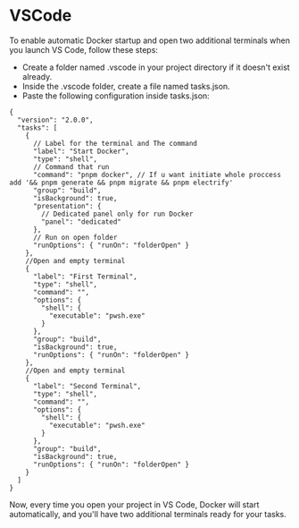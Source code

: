 # VSCode

To enable automatic Docker startup and open two additional terminals when you launch VS Code, follow these steps:

- Create a folder named .vscode in your project directory if it doesn't exist already.
- Inside the .vscode folder, create a file named tasks.json.
- Paste the following configuration inside tasks.json:

```
{
  "version": "2.0.0",
  "tasks": [
    {
      // Label for the terminal and The command
      "label": "Start Docker",
      "type": "shell",
      // Command that run
      "command": "pnpm docker", // If u want initiate whole proccess add '&& pnpm generate && pnpm migrate && pnpm electrify'
      "group": "build",
      "isBackground": true,
      "presentation": {
        // Dedicated panel only for run Docker
        "panel": "dedicated"
      },
      // Run on open folder
      "runOptions": { "runOn": "folderOpen" }
    },
    //Open and empty terminal
    {
      "label": "First Terminal",
      "type": "shell",
      "command": "",
      "options": {
        "shell": {
          "executable": "pwsh.exe"
        }
      },
      "group": "build",
      "isBackground": true,
      "runOptions": { "runOn": "folderOpen" }
    },
    //Open and empty terminal
    {
      "label": "Second Terminal",
      "type": "shell",
      "command": "",
      "options": {
        "shell": {
          "executable": "pwsh.exe"
        }
      },
      "group": "build",
      "isBackground": true,
      "runOptions": { "runOn": "folderOpen" }
    }
  ]
}
```
Now, every time you open your project in VS Code, Docker will start automatically, and you'll have two additional terminals ready for your tasks.